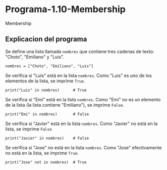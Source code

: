 # Programa-1.10-Membership
Membership
## Explicacion del programa 
Se define una lista llamada ```nombres``` que contiene tres cadenas de texto: "Choto", "Emiliano" y "Luis".
```
nombres = ["Choto", "Emiliano", "Luis"] 
```
Se verifica si "Luis" está en la lista ```nombres```. Como "Luis" es uno de los elementos de la lista, se imprime ```True```.
```
print("Luis" in nombres)      # True
```
Se verifica si "Emi" está en la lista ```nombres```. Como "Emi" no es un elemento de la lista (la lista contiene "Emiliano"), se imprime ```False```.
```
print("Emi" in nombres)       # False
```
Se verifica si "Javier" está en la lista ```nombres```. Como "Javier" no está en la lista, se imprime ```False```
```
print("Javier" in nombres)    # False
```
Se verifica si "Jose" no está en la lista ```nombres```. Como "Jose" efectivamente no está en la lista, se imprime ```True```.
```
print("Jose" not in nombres)  # True
```
